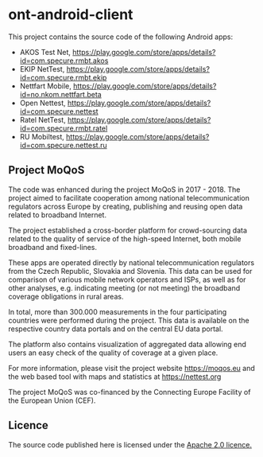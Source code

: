 # ont-android-client
This project contains the source code of the following Android apps:
* AKOS Test Net, https://play.google.com/store/apps/details?id=com.specure.rmbt.akos
* EKIP NetTest, https://play.google.com/store/apps/details?id=com.specure.rmbt.ekip
* Nettfart Mobile, https://play.google.com/store/apps/details?id=no.nkom.nettfart.beta
* Open Nettest, https://play.google.com/store/apps/details?id=com.specure.nettest
* Ratel NetTest, https://play.google.com/store/apps/details?id=com.specure.rmbt.ratel
* RU Mobiltest, https://play.google.com/store/apps/details?id=com.specure.nettest.ru

##   Project MoQoS
The code was enhanced during the project MoQoS in 2017 - 2018. The project aimed to facilitate cooperation among national telecommunication regulators across Europe by creating, publishing and reusing open data related to broadband Internet.

The project established a cross-border platform for crowd-sourcing data related to the quality of service of the high-speed Internet, both mobile broadband and fixed-lines. 

These apps are operated directly by national telecommunication regulators from the Czech Republic, Slovakia and Slovenia. This data can be used for comparison of various mobile network operators and ISPs, as well as for other analyses, e.g. indicating meeting (or not meeting) the broadband coverage obligations in rural areas. 

In total, more than 300.000 measurements in the four participating countries were performed during the project. This data is available on the respective country data portals and on the central EU data portal.

The platform also contains visualization of aggregated data allowing end users an easy check of the quality of coverage at a given place.

For more information, please visit the project website https://moqos.eu and the web based tool with maps and statistics at https://nettest.org

The project MoQoS was co-financed by the Connecting Europe Facility of the European Union (CEF).

## Licence
The source code published here is licensed under the [Apache 2.0 licence.](LICENSE.txt)
